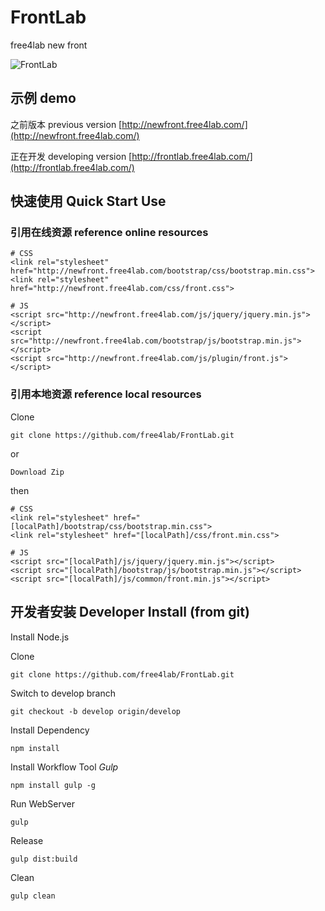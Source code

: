 # FrontLab
free4lab new front

![FrontLab](http://ww4.sinaimg.cn/large/006hTL6Wjw1eyrbd6lqs9j313q0mnq5t.jpg)

## 示例 demo
之前版本 previous version [http://newfront.free4lab.com/](http://newfront.free4lab.com/)

正在开发 developing version  [http://frontlab.free4lab.com/](http://frontlab.free4lab.com/)

## 快速使用 Quick Start Use
### 引用在线资源 reference online resources

    # CSS
    <link rel="stylesheet" href="http://newfront.free4lab.com/bootstrap/css/bootstrap.min.css">
    <link rel="stylesheet" href="http://newfront.free4lab.com/css/front.css">
    
    # JS
    <script src="http://newfront.free4lab.com/js/jquery/jquery.min.js"></script>
    <script src="http://newfront.free4lab.com/bootstrap/js/bootstrap.min.js"></script>
    <script src="http://newfront.free4lab.com/js/plugin/front.js"></script>
    
### 引用本地资源 reference local resources

Clone

    git clone https://github.com/free4lab/FrontLab.git
    
or

    Download Zip

then

    # CSS
    <link rel="stylesheet" href="[localPath]/bootstrap/css/bootstrap.min.css">
    <link rel="stylesheet" href="[localPath]/css/front.min.css">
    
    # JS
    <script src="[localPath]/js/jquery/jquery.min.js"></script>
    <script src="[localPath]/bootstrap/js/bootstrap.min.js"></script>
    <script src="[localPath]/js/common/front.min.js"></script>

## 开发者安装 Developer Install (from git)

Install Node.js

Clone 

    git clone https://github.com/free4lab/FrontLab.git

Switch to develop branch

    git checkout -b develop origin/develop
    
Install Dependency

    npm install
    
Install Workflow Tool *Gulp*
    
    npm install gulp -g
    
Run WebServer

    gulp
    
Release

    gulp dist:build
    
Clean

    gulp clean